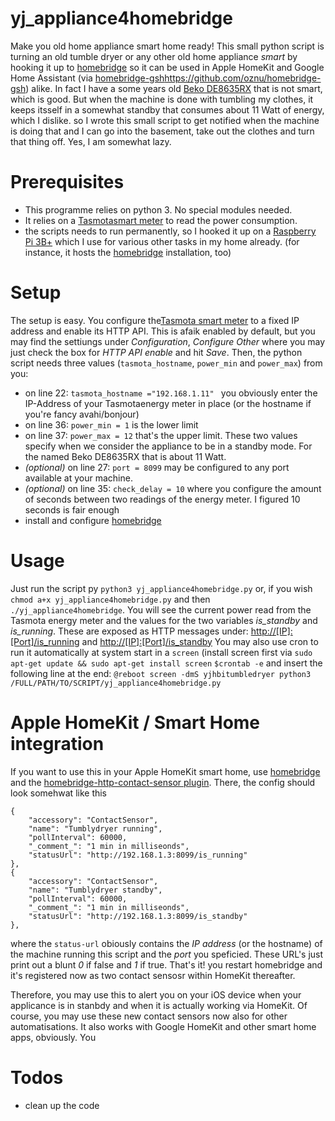 # yj_appliance4homebridge
Make you old home appliance smart home ready!
This small python script is turning an old tumble dryer or any other old home appliance *smart* by hooking it up to [homebridge](https://github.com/homebridge/homebridge) so it can be used in Apple HomeKit and Google Home Assistant (via [homebridge-gsh](https://github.com/oznu/homebridge-gsh)https://github.com/oznu/homebridge-gsh) alike.
In fact I have a some years old [Beko DE8635RX](https://www.beko.com/de-de/produkte/trockner/trockner-w%C3%A4rmepumpentrockner-8-kg-de8635rx) that is not smart, which is good. But when the machine is done with tumbling my clothes, it keeps itsself in a somewhat standby that consumes about 11 Watt of energy, which I dislike. so I wrote this small script to get notified when the machine is doing that and I can go into the basement, take out the clothes and turn that thing off. Yes, I am somewhat lazy.

# Prerequisites
- This programme relies on python 3. No special modules needed.
- It relies on a [Tasmotasmart meter](https://www.pocketpc.ch/magazin/testberichte/smart-home/review-refoss-smarte-wlan-steckdosenadapter-mit-tasmota-firmware-im-test-91562/) to read the power consumption.
- the scripts needs to run permanently, so I hooked it up on a [Raspberry Pi 3B+](https://www.raspberrypi.com/products/raspberry-pi-3-model-b-plus/) which I use for various other tasks in my home already. (for instance, it hosts the [homebridge](https://github.com/homebridge/homebridge) installation, too)

# Setup
The setup is easy. You configure the[Tasmota smart meter](https://www.pocketpc.ch/magazin/testberichte/smart-home/review-refoss-smarte-wlan-steckdosenadapter-mit-tasmota-firmware-im-test-91562/) to a fixed IP address and enable its HTTP API. This is afaik enabled by default, but you may find the settiungs under *Configuration*, *Configure Other* where you may just check the box for *HTTP API enable* and hit *Save*.
Then, the python script needs three values (`tasmota_hostname`, `power_min` and `power_max`) from you:
- on line 22: `tasmota_hostname ="192.168.1.11" ` you obviously enter the IP-Address of your Tasmotaenergy meter in place (or the hostname if you're fancy avahi/bonjour)
- on line 36: `power_min = 1` is the lower limit
- on line 37: `power_max = 12` that's the upper limit. These two values specify when we consider the appliance to be in a standby mode. For the named Beko DE8635RX that is about 11 Watt.
- *(optional)* on line 27: `port = 8099` may be configured to any port available at your machine.
- *(optional)* on line 35:  `check_delay = 10` where you configure the amount of seconds between two readings of the energy meter. I figured 10 seconds is fair enough
- install and configure [homebridge](https://github.com/homebridge/homebridge) 
# Usage
Just run the script py `python3 yj_appliance4homebridge.py` or, if you wish `chmod a+x yj_appliance4homebridge.py` and then `./yj_appliance4homebridge`. You will see the current power read from the Tasmota energy meter and the values for the two variables  *is_standby* and *is_running*. These are exposed as HTTP messages under:
[http://[IP]:[Port]/is_running](http://[IP]:[Port]/is_running) and [http://[IP]:[Port]/is_standby](http://[IP]:[Port]/is_standby)
You may also use cron to run it automatically at system start in a `screen` (install screen first via `sudo apt-get update && sudo apt-get install screen`
`$crontab -e`
and insert the following line at the end:
`@reboot screen -dmS yjhbitumbledryer python3 /FULL/PATH/TO/SCRIPT/yj_appliance4homebridge.py`

# Apple HomeKit / Smart Home integration
If you want to use this in your Apple HomeKit smart home, use [homebridge](https://www.homebridge.org) and the [homebridge-http-contact-sensor plugin](https://github.com/cyakimov/homebridge-http-contact-sensor).
There, the config should look somehwat like this
```
{
    "accessory": "ContactSensor",
    "name": "Tumblydryer running",
    "pollInterval": 60000,
    "_comment_": "1 min in milliseonds",
    "statusUrl": "http://192.168.1.3:8099/is_running"
},
{
    "accessory": "ContactSensor",
    "name": "Tumblydryer standby",
    "pollInterval": 60000,
    "_comment_": "1 min in milliseonds",
    "statusUrl": "http://192.168.1.3:8099/is_standby"
},
```
where the `status-url` obiously contains the *IP address* (or the hostname) of the machine running this script and the *port* you speficied. These URL's just print out a blunt *0* if false and *1* if true.
That's it! you restart homebridge and it's registered now as two contact sensosr within HomeKit thereafter.

Therefore, you may use this to alert you on your iOS device when your applicance is in stanbdy and when it is actually working via HomeKit. Of course, you may use these new contact sensors now also for other automatisations. It also works with Google HomeKit and other smart home apps, obviously. You 
# Todos
- clean up the code
